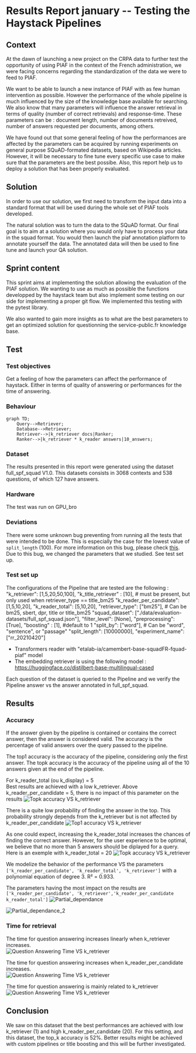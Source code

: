 # Results Report january -- Testing the Haystack Pipelines

## Context
At the dawn of launching a new project on the CRPA data to further test the opportunity of using PIAF in the context of the French administration, we were facing concerns regarding the standardization of the data we were to feed to PIAF.

We want to be able to launch a new instance of PIAF with as few human intervention as possible. However the performance of the whole pipeline is much influenced by the size of the knowledge base available for searching. We also know that many parameters will influence the answer retrieval in terms of quality (number of correct retrievals) and response-time. These parameters can be : document length, number of documents retreived, number of answers requested per documents, among others.

We have found out that some general feeling of how the performances are affected by the parameters can be acquired by running experiments on general purpose SQuAD-formated datasets, based on Wikipedia articles. However, it will be necessary to fine tune every specific use case to make sure that the parameters are the best possibe. Also, this report help us to deploy a solution that has been properly evaluated. 

## Solution
In order to use our solution, we first need to transform the input data into a standard format that will be used during the whole set of PIAF tools developed.

The natural solution was to turn the data to the SQuAD format. Our final goal is to aim at a solution where you would only have to process your data in the squad format. You would then launch the piaf annotation platform to annotate yourself the data. The annotated data will then be used to fine tune and launch your QA solution. 

## Sprint content 
This sprint aims at implementing the solution allowing the evaluation of the PIAF solution. We wanting to use as much as possible the functions developped by the haystack team but also implement some testing on our side for implementing a proper git flow. We implemented this testing with the pytest library. 

We also wanted to gain more insights as to what are the best parameters to get an optimized solution for questionning the service-public.fr knowledge base. 

## Test
### Test objectives 
Get a feeling of how the parameters can affect the performance of haystack. Either in terms of quality of answering or performances for the time of answering. 

### Behaviour
```mermaid
graph TD;
    Query-->Retriever;
    Database-->Retriever;
    Retriever-->|k_retriever docs|Ranker;
    Ranker-->|k_retriever * k_reader answers|10_answers;
```

### Dataset
The results presented in this report were generated using the dataset full_spf_squad V1.0. This datasets consists in 3068 contexts and 538 questions, of which 127 have answers. 

### Hardware 
The test was run on GPU_bro

### Deviations
There were some unknown bug preventing from running all the tests that were intended to be done. This is especially the case for the lowest value of ```split_length``` (100). For more information on this bug, please check [this](https://github.com/huggingface/transformers/issues/11354). 
Due to this bug, we changed the parameters that we studied. See test set up. 

### Test set up
The configurations of the Pipeline that are tested are the following : 
"k_retriever": [1,5,20,50,100],
"k_title_retriever" : [10], # must be present, but only used when retriever_type == title_bm25
"k_reader_per_candidate": [1,5,10,20],
"k_reader_total": [5,10,20],
"retriever_type": ["bm25"], # Can be bm25, sbert, dpr, title or title_bm25
"squad_dataset": ["./data/evaluation-datasets/full_spf_squad.json"],
"filter_level": [None],
"preprocessing": [True],
"boosting" : [1], #default to 1
"split_by": ["word"],  # Can be "word", "sentence", or "passage"
"split_length": [10000000],
"experiment_name": ["rr_20210420"]

- Transformers reader with "etalab-ia/camembert-base-squadFR-fquad-piaf" model
- The embedding retriever is using the following model : https://huggingface.co/distilbert-base-multilingual-cased

Each question of the dataset is queried to the Pipeline and we verify the Pipeline answer vs the answer annotated in full_spf_squad.

## Results 
### Accuracy
If the answer given by the pipeline is contained or contains the correct answer, then the answer is considered valid. The accuracy is the percentage of valid answers over the query passed to the pipeline.

The top1 accuracy is the accuracy of the pipeline, considering only the first answer. The topk accuracy is the accuracy of the pipeline using all of the 10 answers given at the end of the pipeline. 

For k_reader_total (ou k_display) = 5  
Best results are achieved with a low k_retriever. Above k_reader_per_candidate = 5, there is no impact of this parameter on the results
![Topk accuracy VS k_retriever](./graphs/output_14_0.png)

There is a quite low probability of finding the answer in the top. This probability strongly depends from the k_retriever but is not affected by k_reader_per_candidate
![Top1 accuracy VS k_retriever](./graphs/output_23_0.png)

As one could expect, increasing the k_reader_total increases the chances of finding the correct answer. However, for the user experience to be optimal, we believe that no more than 5 answers should be diplayed for a query. 
Here is an exemple with k_reader_total = 20
![Topk accuracy VS k_retriever](./graphs/output_20_0.png)

We modelize the behavior of the performance VS the parameters ``['k_reader_per_candidate', 'k_reader_total', 'k_retriever']`` with a polynomial equation of degree 3. R² = 0.933. 

The parameters having the most impact on the results are ``['k_reader_per_candidate', 'k_retriever','k_reader_per_candidate k_reader_total']``
![Partial_dependance](./graphs/output_30_1.png)

![Partial_dependance_2](./graphs/output_31_1.png)

### Time for retrieval
The time for question answering increases linearly when k_retriever increases.  
![Question Answering Time VS k_retriever](./graphs/output_35_0.png)

The time for question answering increases  when k_reader_per_candidate increases.  
![Question Answering Time VS k_retriever](./graphs/output_36_0.png)

The time for question answering is mainly related to k_retriever 
![Question Answering Time VS k_retriever](./graphs/output_40_1.png)

## Conclusion
We saw on this dataset that the best performances are achieved with low k_retriever (1) and high k_reader_per_candidate (20).
For this setting, and this dataset, the top_k accuracy is 52%. 
Better results might be achieved with custom pipelines or title boosting and this will be further investigated. 